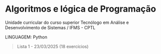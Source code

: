 # Algoritmos e lógica de Programação

Unidade curricular do curso superior Tecnólogo em Análise e Desenvolvimento de Sistemas / IFMS - CPTL

LINGUAGEM: Python

> Lista 1 - 23/03/2025 (18 exercícios)